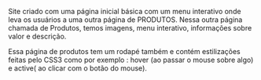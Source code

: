 Site criado com uma página inicial básica com um menu interativo onde leva os usuários a uma outra página de PRODUTOS.
Nessa outra página chamada de Produtos, temos imagens, menu interativo, informações sobre valor e descrição.

Essa página de produtos tem um rodapé também e contém estilizações feitas pelo CSS3 como por exemplo : hover (ao passar o mouse sobre algo) e active( ao clicar com o botão do mouse).
